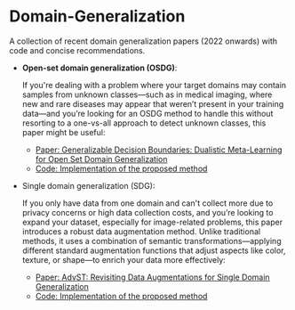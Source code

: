 # Domain-Generalization
A collection of recent domain generalization papers (2022 onwards) with code and concise recommendations.

- **Open-set domain generalization (OSDG)**: <br>

   If you're dealing with a problem where your target domains may contain samples from unknown classes—such as 
  in medical imaging, where new and rare diseases may appear that weren’t  present in your training data—and 
  you’re looking for an OSDG method to handle this without resorting to a one-vs-all approach to detect 
  unknown classes, this paper might be useful:

  - [Paper: Generalizable Decision Boundaries: Dualistic Meta-Learning for Open Set Domain Generalization](https://openaccess.thecvf.com/content/ICCV2023/html/Wang_Generalizable_Decision_Boundaries_Dualistic_Meta-Learning_for_Open_Set_Domain_Generalization_ICCV_2023_paper.html)
  - [Code: Implementation of the proposed method](https://github.com/zzwdx/MEDIC)

- Single domain generalization (SDG): <br>

  If you only have data from one domain and can't collect more due to privacy concerns or high data collection costs, 
  and you’re looking to expand your dataset, especially for image-related problems, this paper introduces a robust data 
  augmentation method. Unlike traditional methods, it uses a combination of semantic transformations—applying different
  standard augmentation functions that adjust aspects like color, texture, or shape—to enrich your data more effectively:

    - [Paper: AdvST: Revisiting Data Augmentations for Single Domain Generalization](https://ojs.aaai.org/index.php/AAAI/article/view/30184)
    - [Code: Implementation of the proposed method](https://github.com/gtzheng/AdvST)
